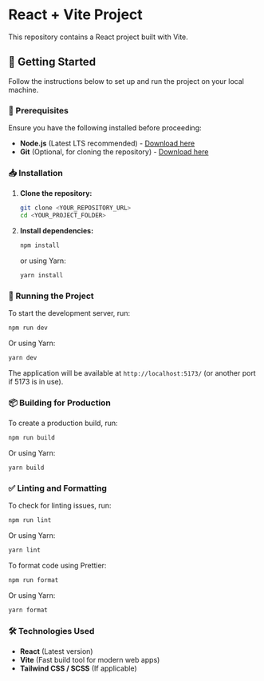 # React + Vite Project

This repository contains a React project built with Vite.

## 🚀 Getting Started

Follow the instructions below to set up and run the project on your local machine.

### 📌 Prerequisites

Ensure you have the following installed before proceeding:

- **Node.js** (Latest LTS recommended) - [Download here](https://nodejs.org/)
- **Git** (Optional, for cloning the repository) - [Download here](https://git-scm.com/)

### 📥 Installation

1. **Clone the repository:**
   ```sh
   git clone <YOUR_REPOSITORY_URL>
   cd <YOUR_PROJECT_FOLDER>
   ```

2. **Install dependencies:**
   ```sh
   npm install
   ```
   or using Yarn:
   ```sh
   yarn install
   ```

### 🚀 Running the Project

To start the development server, run:
```sh
npm run dev
```
Or using Yarn:
```sh
yarn dev
```

The application will be available at `http://localhost:5173/` (or another port if 5173 is in use).

### 📦 Building for Production

To create a production build, run:
```sh
npm run build
```
Or using Yarn:
```sh
yarn build
```

### ✅ Linting and Formatting

To check for linting issues, run:
```sh
npm run lint
```
Or using Yarn:
```sh
yarn lint
```

To format code using Prettier:
```sh
npm run format
```
Or using Yarn:
```sh
yarn format
```

### 🛠️ Technologies Used
- **React** (Latest version)
- **Vite** (Fast build tool for modern web apps)
- **Tailwind CSS / SCSS** (If applicable)




